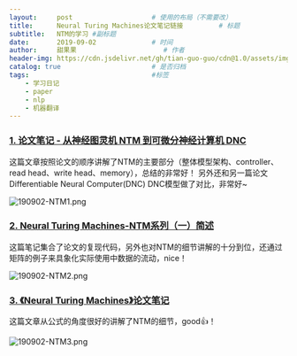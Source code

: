 ```yaml
---
layout:     post                    # 使用的布局（不需要改）
title:      Neural Turing Machines论文笔记链接         # 标题 
subtitle:   NTM的学习 #副标题
date:       2019-09-02              # 时间
author:     甜果果                      # 作者
header-img: https://cdn.jsdelivr.net/gh/tian-guo-guo/cdn@1.0/assets/img/post-bg-coffee.jpeg    #这篇文章标题背景图片
catalog: true                       # 是否归档
tags:                               #标签
    - 学习日记
    - paper
    - nlp
    - 机器翻译
---
```


### [1. 论文笔记 - 从神经图灵机 NTM 到可微分神经计算机 DNC](http://www.shuang0420.com/2018/01/20/%E8%AE%BA%E6%96%87%E7%AC%94%E8%AE%B0%20-%20%E4%BB%8E%E7%A5%9E%E7%BB%8F%E5%9B%BE%E7%81%B5%E6%9C%BA%20NTM%20%E5%88%B0%E5%8F%AF%E5%BE%AE%E5%88%86%E7%A5%9E%E7%BB%8F%E8%AE%A1%E7%AE%97%E6%9C%BA%20DNC/)

这篇文章按照论文的顺序讲解了NTM的主要部分（整体模型架构、controller、read head、write head、memory），总结的非常好！
另外还和另一篇论文Differentiable Neural Computer(DNC) DNC模型做了对比，非常好~

![190902-NTM1.png](https://cdn.jsdelivr.net/gh/tian-guo-guo/cdn@1.0/assets/img/blog/190902-NTM1.png)


### [2. Neural Turing Machines-NTM系列（一）简述](https://blog.csdn.net/rtygbwwwerr/article/details/50548311)

这篇笔记集合了论文的复现代码，另外也对NTM的细节讲解的十分到位，还通过矩阵的例子来具象化实际使用中数据的流动，nice！

![190902-NTM2.png](https://cdn.jsdelivr.net/gh/tian-guo-guo/cdn@1.0/assets/img/blog/190902-NTM2.png)


### [3. 《Neural Turing Machines》论文笔记](http://www.xuwei.io/2019/03/19/%E3%80%8Aneural-turing-machines%E3%80%8B%E8%AE%BA%E6%96%87%E7%AC%94%E8%AE%B0/)

这篇文章从公式的角度很好的讲解了NTM的细节，good👍！

![190902-NTM3.png](https://cdn.jsdelivr.net/gh/tian-guo-guo/cdn@1.0/assets/img/blog/190902-NTM3.png)
